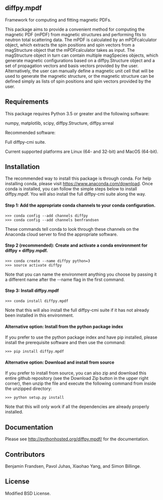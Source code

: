 ## diffpy.mpdf

Framework for computing and fitting magnetic PDFs.

This package aims to provide a convenient method for computing the magnetic PDF (mPDF) from magnetic structures and performing fits to neutron total scattering data. The mPDF is calculated by an mPDFcalculator object, which extracts the spin positions and spin vectors from a magStructure object that the mPDFcalculator takes as input. The magStructure object in turn can contain multiple magSpecies objects, which generate magnetic configurations based on a diffpy.Structure object and a set of propagation vectors and basis vectors provided by the user. Alternatively, the user can manually define a magnetic unit cell that will be used to generate the magnetic structure, or the magnetic structure can be defined simply as lists of spin positions and spin vectors provided by the user.


## Requirements

This package requires Python 3.5 or greater and the following software:

numpy, matplotlib, scipy, diffpy.Structure, diffpy.srreal

Recommended software:

Full diffpy-cmi suite.

Current supported platforms are Linux (64- and 32-bit) and MacOS (64-bit).

## Installation

The recommended way to install this package is through conda. For help installing conda, please visit https://www.anaconda.com/download.  Once conda is installed, you can follow the simple steps below to install diffpy.mpdf. You will also install the full diffpy-cmi suite along the way.

#### Step 1: Add the appropriate conda channels to your conda configuration.
    >>> conda config --add channels diffpy
    >>> conda config --add channels benfrandsen
These commands tell conda to look through these channels on the Anaconda cloud server to find the appropriate software.

#### Step 2 (recommended): Create and activate a conda environment for diffpy + diffpy.mpdf.
    >>> conda create --name diffpy python=3
    >>> source activate diffpy
Note that you can name the environment anything you choose by passing it a different name after the --name flag in the first command.

#### Step 3: Install diffpy.mpdf
    >>> conda install diffpy.mpdf
Note that this will also install the full diffpy-cmi suite if it has not already been installed in this environment.

#### Alternative option: Install from the python package index
If you prefer to use the python package index and have pip installed, please install the prerequisite software and then use the command:

    >>> pip install diffpy.mpdf

#### Alternative option: Download and install from source
If you prefer to install from source, you can also zip and download this entire github repository (see the Download Zip button in the upper right corner), then unzip the file and execute the following command from inside the unzipped directory:

    >>> python setup.py install
Note that this will only work if all the dependencies are already properly installed.

## Documentation
Please see http://pythonhosted.org/diffpy.mpdf/ for the documentation.

## Contributors

Benjamin Frandsen, Pavol Juhas, Xiaohao Yang, and Simon Billinge.

## License

Modified BSD License.
